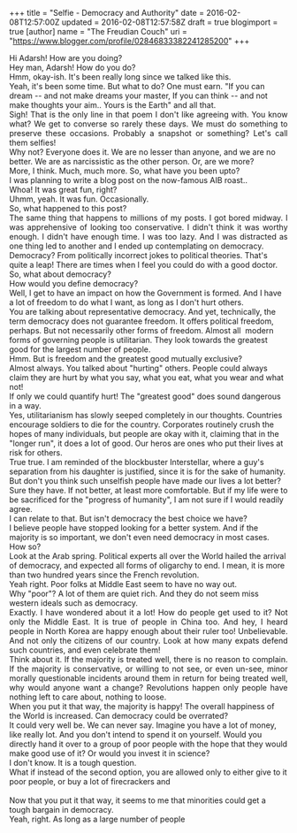 +++
title = "Selfie - Democracy and Authority"
date = 2016-02-08T12:57:00Z
updated = 2016-02-08T12:57:58Z
draft = true
blogimport = true 
[author]
	name = "The Freudian Couch"
	uri = "https://www.blogger.com/profile/02846833382241285200"
+++

<div dir="ltr" style="text-align: left;" trbidi="on">
Hi Adarsh! How are you doing?<br />
Hey man, Adarsh! How do you do?<br />
Hmm, okay-ish. It's been really long since we talked like this.<br />
Yeah, it's been some time. But what to do? One must earn. "If you can dream -- and not make dreams your master, If you can think -- and not make thoughts your aim.. Yours is the Earth" and all that.<br />
<div style="text-align: justify;">
Sigh! That is the only line in that poem I don't like agreeing with. You know what? We get to converse so rarely these days. We must do something to preserve these occasions. Probably a snapshot or something? Let's call them selfies!</div>
Why not? Everyone does it. We are no lesser than anyone, and we are no better. We are as narcissistic as the other person. Or, are we more?<br />
More, I think. Much, much more. So, what have you been upto?<br />
I was planning to write a blog post on the now-famous AIB roast..<br />
Whoa! It was great fun, right?<br />
Uhmm, yeah. It was fun. Occasionally.<br />
So, what happened to this post?<br />
<div style="text-align: justify;">
The same thing that happens to millions of my posts. I got bored midway. I was apprehensive of looking too conservative. I didn't think it was worthy enough. I didn't have enough time. I was too lazy. And I was distracted as one thing led to another and I ended up contemplating on democracy.</div>
Democracy? From politically incorrect jokes to political theories. That's quite a leap! There are times when I feel you could do with a good doctor. So, what about democracy?<br />
How would you define democracy?<br />
Well, I get to have an impact on how the Government is formed. And I have a lot of freedom to do what I want, as long as I don't hurt others.<br />
You are talking about representative democracy. And yet, technically, the term democracy does not guarantee freedom. It offers political freedom, perhaps. But not necessarily other forms of freedom. Almost all &nbsp;modern forms of governing people is utilitarian. They look towards the greatest good for the largest number of people.<br />
Hmm. But is freedom and the greatest good mutually exclusive?<br />
Almost always. You talked about "hurting" others. People could always claim they are hurt by what you say, what you eat, what you wear and what not!<br />
If only we could quantify hurt! The "greatest good" does sound dangerous in a way.<br />
Yes, utilitarianism has slowly seeped completely in our thoughts. Countries encourage soldiers to die for the country. Corporates routinely crush the hopes of many individuals, but people are okay with it, claiming that in the "longer run", it does a lot of good. Our heros are ones who put their lives at risk for others.<br />
True true. I am reminded of the blockbuster Interstellar, where a guy's separation from his daughter is justified, since it is for the sake of humanity. But don't you think such unselfish people have made our lives a lot better?<br />
Sure they have. If not better, at least more comfortable. But if my life were to be sacrificed for the "progress of humanity", I am not sure if I would readily agree.<br />
I can relate to that. But isn't democracy the best choice we have?<br />
I believe people have stopped looking for a better system. And if the majority is so important, we don't even need democracy in most cases.<br />
How so?<br />
Look at the Arab spring. Political experts all over the World hailed the arrival of democracy, and expected all forms of oligarchy to end. I mean, it is more than two hundred years since the French revolution.<br />
Yeah right. Poor folks at Middle East seem to have no way out.<br />
Why "poor"? A lot of them are quiet rich. And they do not seem miss western ideals such as democracy.<br />
<div style="text-align: justify;">
Exactly. I have wondered about it a lot! How do people get used to it? Not only the Middle East. It is true of people in China too. And hey, I heard people in North Korea are happy enough about their ruler too! Unbelievable. And not only the citizens of our country. Look at how many expats defend such countries, and even celebrate them!</div>
<div style="text-align: justify;">
Think about it. If the majority is treated well, there is no reason to complain. If the majority is conservative, or willing to not see, or even un-see, minor morally questionable incidents around them in return for being treated well, why would anyone want a change? Revolutions happen only people have nothing left to care about, nothing to loose.</div>
When you put it that way, the majority is happy! The overall happiness of the World is increased. Can democracy could be overrated?<br />
It could very well be. We can never say. Imagine you have a lot of money, like really lot. And you don't intend to spend it on yourself. Would you directly hand it over to a group of poor people with the hope that they would make good use of it? Or would you invest it in science?<br />
I don't know. It is a tough question.<br />
What if instead of the second option, you are allowed only to either give to it poor people, or buy a lot of firecrackers and<br />
<br />
Now that you put it that way, it seems to me that minorities could get a tough bargain in democracy.<br />
Yeah, right. As long as a large number of people<br />
<br /></div>

